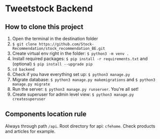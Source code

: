 # Tweetstock Backend

## How to clone this project
1. Open the terminal in the destination folder
2. `$ git clone https://github.com/Stock-Recommendation/stock_recommendation_BE.git`
3. Create virtual env right in the folder: `$ python3 -m venv .`
4. Install required packages: `$ pip install -r requirements.txt` and (optional) `$ pip install --upgrade pip`
5. `cd backend`
6. Check if you have everything set up: `$ python3 manage.py`
7. Migrate database: `$ python3 manage.py makemigrations` and `$ python3 manage.py migrate`
8. Run the server: `$ python3 manage.py runserver`. You're all set! 
9. Create superuser for admin level view: `$ python3 manage.py createsuperuser`
## Components location rule
Always through path `/api`. Root directory for api: `cfehome`. Check products and articles for example. 
